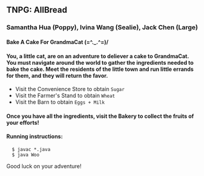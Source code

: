## TNPG: AllBread
### Samantha Hua (Poppy), Ivina Wang (Sealie), Jack Chen (Large)

#### Bake A Cake For GrandmaCat (=^._.^=)/ 
#### You, a little cat, are on an adventure to deliever a cake to GrandmaCat. You must navigate around the world to gather the ingredients needed to bake the cake. Meet the residents of the little town and run little errands for them, and they will return the favor.

- Visit the Convenience Store to obtain ``` Sugar ```
- Visit the Farmer's Stand to obtain ``` Wheat ```
- Visit the Barn to obtain ``` Eggs + Milk ```

#### Once you have all the ingredients, visit the Bakery to collect the fruits of your efforts! 

#### Running instructions: 
```
  $ javac *.java
  $ java Woo
```
Good luck on your adventure! 

